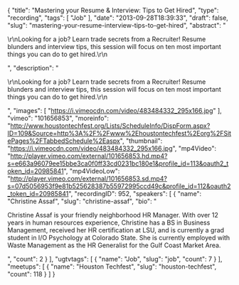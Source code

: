 {
  "title": "Mastering your Resume & Interview: Tips to Get Hired",
  "type": "recording",
  "tags": [
    "Job"
  ],
  "date": "2013-09-28T18:39:33",
  "draft": false,
  "slug": "mastering-your-resume-interview-tips-to-get-hired",
  "abstract": "<p>\r\nLooking for a job?  Learn trade secrets from a Recruiter!  Resume blunders and interview tips, this session will focus on ten most important things you can do to get hired.\r\n</p>",
  "description": "<p>\r\nLooking for a job?  Learn trade secrets from a Recruiter!  Resume blunders and interview tips, this session will focus on ten most important things you can do to get hired.\r\n</p>",
  "images": [
    "https://i.vimeocdn.com/video/483484332_295x166.jpg"
  ],
  "vimeo": "101656853",
  "moreinfo": "http://www.houstontechfest.org/Lists/ScheduleInfo/DispForm.aspx?ID=109&Source=http%3A%2F%2Fwww%2Ehoustontechfest%2Eorg%2FSitePages%2FTabbedSchedule%2Easpx",
  "thumbnail": "https://i.vimeocdn.com/video/483484332_295x166.jpg",
  "mp4Video": "http://player.vimeo.com/external/101656853.hd.mp4?s=e663a96079ee15bbe3ca0f0ff33cd0231bc180e1&profile_id=113&oauth2_token_id=20985841",
  "mp4VideoLow": "http://player.vimeo.com/external/101656853.sd.mp4?s=07d5056953f9e81b525628387b55972995ccd49c&profile_id=112&oauth2_token_id=20985841",
  "recordingID": 952,
  "speakers": [
    {
      "name": "Christine Assaf",
      "slug": "christine-assaf",
      "bio": "<p>Christine Assaf is your friendly neighborhood HR Manager. With over 12 years in human resources experience, Christine has a BS in Business Management, received her HR certification at LSU, and is currently a grad student in I/O Psychology at Colorado State. She is currently employed with Waste Management as the HR Generalist for the Gulf Coast Market Area.</p>",
      "count": 2
    }
  ],
  "ugtvtags": [
    {
      "name": "Job",
      "slug": "job",
      "count": 7
    }
  ],
  "meetups": [
    {
      "name": "Houston Techfest",
      "slug": "houston-techfest",
      "count": 118
    }
  ]
}